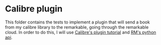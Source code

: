 # Calibre plugin

This folder contains the tests to implement a plugin that will send a book from my calibre library to the remarkable, going through the remarkable cloud.
In order to do this, I will use [Calibre's plugin tutorial](https://manual.calibre-ebook.com/creating_plugins.html#adding-translations-to-your-plugin) and [RM's python api](https://github.com/subutux/rmapy/blob/master/rmapy/document.py).
